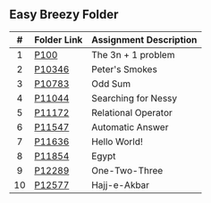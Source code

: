 ##  Easy Breezy Folder

|   #   | Folder Link | Assignment Description |
| :---: | ----------- | ---------------------- |
|   1   |    [P100](https://github.com/tranvex/4883-PT-Helal/tree/main/Assignments/A04%20-%20Easy%20Breezy/P100%20-%203n%2B1)| The 3n + 1 problem|
|   2   |    [P10346](https://github.com/tranvex/4883-PT-Helal/tree/main/Assignments/A04%20-%20Easy%20Breezy/P10346%20-%20Peter's%20Smokes)| Peter's Smokes|
|   3   |    [P10783](https://github.com/tranvex/4883-PT-Helal/tree/main/Assignments/A04%20-%20Easy%20Breezy/P10783%20-%20Odd%20Sum)| Odd Sum|
|   4   |    [P11044](https://github.com/tranvex/4883-PT-Helal/tree/main/Assignments/A04%20-%20Easy%20Breezy/P11044%20-%20Searching%20for%20Nessy)| Searching for Nessy|
|   5   |    [P11172](https://github.com/tranvex/4883-PT-Helal/tree/main/Assignments/A04%20-%20Easy%20Breezy/P11172%20-%20Relational%20Operator)| Relational Operator|
|   6   |    [P11547](https://github.com/tranvex/4883-PT-Helal/tree/main/Assignments/A04%20-%20Easy%20Breezy/P10783%20-%20Automatic%20Answer)| Automatic Answer|
|   7   |    [P11636](https://github.com/tranvex/4883-PT-Helal/tree/main/Assignments/A04%20-%20Easy%20Breezy/P11636%20-%20Hello%20World!)| Hello World!|
|   8   |    [P11854](https://github.com/tranvex/4883-PT-Helal/tree/main/Assignments/A04%20-%20Easy%20Breezy/P11854%20-%20Egypt)| Egypt|
|   9   |    [P12289](https://github.com/tranvex/4883-PT-Helal/tree/main/Assignments/A04%20-%20Easy%20Breezy/P12289%20-%20Automatic%20Answer)| One-Two-Three|
|   10   |    [P12577](https://github.com/tranvex/4883-PT-Helal/tree/main/Assignments/A04%20-%20Easy%20Breezy/P12577%20-%20Hajj%20Answer)| Hajj-e-Akbar|